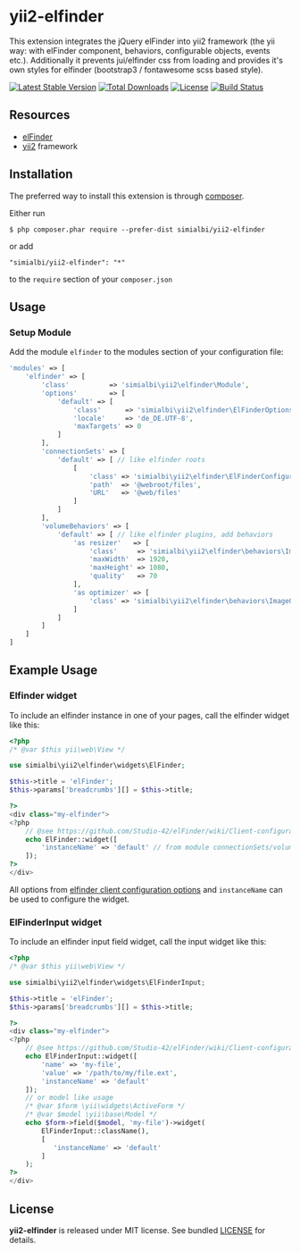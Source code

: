 # yii2-elfinder
This extension integrates the jQuery elFinder into yii2 framework (the yii way: with elFinder component, behaviors, 
configurable objects, events etc.). Additionally it prevents jui/elfinder css from loading and provides it's own styles
for elfinder (bootstrap3 / fontawesome scss based style).

[![Latest Stable Version](https://poser.pugx.org/simialbi/yii2-elfinder/v/stable?format=flat-square)](https://packagist.org/packages/simialbi/yii2-elfinder)
[![Total Downloads](https://poser.pugx.org/simialbi/yii2-elfinder/downloads?format=flat-square)](https://packagist.org/packages/simialbi/yii2-elfinder)
[![License](https://poser.pugx.org/simialbi/yii2-elfinder/license?format=flat-square)](https://packagist.org/packages/simialbi/yii2-elfinder)
[![Build Status](https://github.com/simialbi/yii2-elfinder/actions/workflows/build.yml/badge.svg)](https://github.com/simialbi/yii2-elfinder/actions/workflows/build.yml)

## Resources
 * [elFinder](https://github.com/Studio-42/elFinder)
 * [yii2](https://github.com/yiisoft/yii2) framework
 
## Installation

The preferred way to install this extension is through [composer](http://getcomposer.org/download/).

Either run

```
$ php composer.phar require --prefer-dist simialbi/yii2-elfinder
```

or add 

```
"simialbi/yii2-elfinder": "*"
```

to the ```require``` section of your `composer.json`

## Usage

### Setup Module

Add the module `elfinder` to the modules section of your configuration file:
```php
'modules' => [
	'elfinder' => [
		'class'          => 'simialbi\yii2\elfinder\Module',
		'options'        => [
			'default' => [
				'class'      => 'simialbi\yii2\elfinder\ElFinderOptions',
				'locale'     => 'de_DE.UTF-8',
				'maxTargets' => 0
			]
		],
		'connectionSets' => [
			'default' => [ // like elfinder roots
				[
					'class' => 'simialbi\yii2\elfinder\ElFinderConfigurationLocalFileSystem',
					'path'  => '@webroot/files',
					'URL'   => '@web/files'
				]
			]
		],
		'volumeBehaviors' => [
			'default' => [ // like elfinder plugins, add behaviors
				'as resizer'   => [
					'class'	    => 'simialbi\yii2\elfinder\behaviors\ImageResizeBehavior',
					'maxWidth'  => 1920,
					'maxHeight' => 1080,
					'quality'   => 70
				],
				'as optimizer' => [
					'class' => 'simialbi\yii2\elfinder\behaviors\ImageOptimizeBehavior'
				]
			]
		]
	]
]
```

## Example Usage

### Elfinder widget

To include an elfinder instance in one of your pages, call the elfinder widget like this:
```php
<?php
/* @var $this yii\web\View */

use simialbi\yii2\elfinder\widgets\ElFinder;

$this->title = 'elFinder';
$this->params['breadcrumbs'][] = $this->title;

?>
<div class="my-elfinder">
<?php
	// @see https://github.com/Studio-42/elFinder/wiki/Client-configuration-options-2.1
	echo ElFinder::widget([
		'instanceName' => 'default' // from module connectionSets/volumeBehaviors configuration (array key)
	]);
?>
</div>
```

All options from [elfinder client configuration options](https://github.com/Studio-42/elFinder/wiki/Client-configuration-options-2.1)
and `instanceName` can be used to configure the widget.

### ElFinderInput widget

To include an elfinder input field widget, call the input widget like this:
```php
<?php
/* @var $this yii\web\View */

use simialbi\yii2\elfinder\widgets\ElFinderInput;

$this->title = 'elFinder';
$this->params['breadcrumbs'][] = $this->title;

?>
<div class="my-elfinder">
<?php
	// @see https://github.com/Studio-42/elFinder/wiki/Client-configuration-options-2.1
	echo ElFinderInput::widget([
		'name' => 'my-file',
		'value' => '/path/to/my/file.ext',
		'instanceName' => 'default'
	]);
	// or model like usage
	/* @var $form \yii\widgets\ActiveForm */
	/* @var $model \yii\base\Model */
	echo $form->field($model, 'my-file')->widget(
		ElFinderInput::className(),
		[
		   'instanceName' => 'default'
		]
	);
?>
</div>
```

## License

**yii2-elfinder** is released under MIT license. See bundled [LICENSE](LICENSE) for details.
